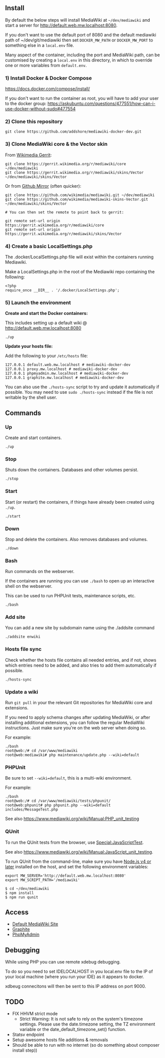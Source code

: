 ## Install

By default the below steps will install MediaWiki at `~/dev/mediawiki`
and start a server for <http://default.web.mw.localhost:8080>.

If you don't want to use the default port of 8080 and the default mediawiki path of ~/dev/git/mediawiki then set `DOCKER_MW_PATH` or `DOCKER_MW_PORT` to something else in a `local.env` file.

Many aspect of the container, including the port and MediaWiki path, can be customised
by creating a `local.env` in this directory, in which to override one or more variables
from `default.env`.


### 1) Install Docker & Docker Compose

https://docs.docker.com/compose/install/

If you don't want to run the container as root, you will have to add your user to the docker group:
https://askubuntu.com/questions/477551/how-can-i-use-docker-without-sudo#477554

### 2) Clone this repository

```
git clone https://github.com/addshore/mediawiki-docker-dev.git
```

### 3) Clone MediaWiki core & the Vector skin

From [Wikimedia Gerrit](https://gerrit.wikimedia.org/r/#/admin/projects/mediawiki/core):

```
git clone https://gerrit.wikimedia.org/r/mediawiki/core ~/dev/mediawiki
git clone https://gerrit.wikimedia.org/r/mediawiki/skins/Vector ~/dev/mediawiki/skins/Vector
```

Or from [Github Mirror](https://github.com/wikimedia/mediawiki) (often quicker):

```
git clone https://github.com/wikimedia/mediawiki.git ~/dev/mediawiki
git clone https://github.com/wikimedia/mediawiki-skins-Vector.git ~/dev/mediawiki/skins/Vector

# You can then set the remote to point back to gerrit:

git remote set-url origin https://gerrit.wikimedia.org/r/mediawiki/core
git remote set-url origin https://gerrit.wikimedia.org/r/mediawiki/skins/Vector
```

### 4) Create a basic LocalSettings.php

The .docker/LocalSettings.php file will exist within the containers running Mediawiki.

Make a LocalSettings.php in the root of the Mediawiki repo containing the following:

```
<?php
require_once __DIR__ . '/.docker/LocalSettings.php';
```

### 5) Launch the environment

**Create and start the Docker containers:**

This includes setting up a default wiki @ http://default.web.mw.localhost:8080

```
./up
```

**Update your hosts file:**

Add the following to your `/etc/hosts` file:

```
127.0.0.1 default.web.mw.localhost # mediawiki-docker-dev
127.0.0.1 proxy.mw.localhost # mediawiki-docker-dev
127.0.0.1 phpmyadmin.mw.localhost # mediawiki-docker-dev
127.0.0.1 graphite.mw.localhost # mediawiki-docker-dev
```

You can also use the `./hosts-sync` script to try and update it automatically if possible. You may
need to use `sudo ./hosts-sync` instead if the file is not writable by the shell user.

## Commands

### Up

Create and start containers.

```
./up
```

### Stop

Shuts down the containers. Databases and other volumes persist.

```
./stop
```

### Start

Start (or restart) the containers, if things have already been created using `./up`.

```
./start
```

### Down

Stop and delete the containers. Also removes databases and volumes.

```
./down
```

### Bash

Run commands on the webserver.

If the containers are running you can use `./bash` to open up an interactive shell on the webserver.

This can be used to run PHPUnit tests, maintenance scripts, etc.

```
./bash
```

### Add site

You can add a new site by subdomain name using the ./addsite command

```
./addsite enwiki
```

### Hosts file sync

Check whether the hosts file contains all needed entries, and if not,
shows which entries need to be added, and also tries to add them automatically
if possible.

```
./hosts-sync
```

### Update a wiki

Run `git pull` in your the relevant Git repositories for MediaWiki core
and extensions.

If you need to apply schema changes after updating MediaWiki, or after
installing additional extensions, you can follow the regular MediaWiki
instructions. Just make sure you're on the web server when doing so.

For example:

```
./bash
root@web:/# cd /var/www/mediawiki
root@web:mediawiki# php maintenance/update.php --wiki=default
```

### PHPUnit

Be sure to set `--wiki=default`, this is a multi-wiki environment.

For example:

```
./bash
root@web:/# cd /var/www/mediawiki/tests/phpunit/
root@web:phpunit# php phpunit.php --wiki=default includes/MessageTest.php
```

See also <https://www.mediawiki.org/wiki/Manual:PHP_unit_testing>

### QUnit

To run the QUnit tests from the browser, use [Special:JavaScriptTest](http://default.web.mw.localhost:8080/index.php?title=Special:JavaScriptTest).

See also <https://www.mediawiki.org/wiki/Manual:JavaScript_unit_testing>.

To run QUnit from the command-line, make sure you have [Node.js v4 or later](https://nodejs.org/) installed on the host, and set the following environment variables:

```
export MW_SERVER='http://default.web.mw.localhost:8080'
export MW_SCRIPT_PATH='/mediawiki'
```

```
$ cd ~/dev/mediawiki
$ npm install
$ npm run qunit
```

## Access

 - [Default MediaWiki Site](http://default.web.mw.localhost:8080)
 - [Graphite](http://graphite.mw.localhost:8080)
 - [PhpMyAdmin](http://phpmyadmin.mw.localhost:8080)

## Debugging

While using PHP you can use remote xdebug debugging.

To do so you need to set IDELOCALHOST in you local.env file to the IP of your local machine (where you run your IDE) as it appears to docker.

xdbeug connecitons will then be sent to this IP address on port 9000.

## TODO

 - FIX HHVM strict mode
   - Strict Warning: It is not safe to rely on the system's timezone settings. Please use the date.timezone setting, the TZ environment variable or the date_default_timezone_set() function.
 - Statsv endpoint
 - Setup awesome hosts file additions & removals
 - Should be able to run with no internet (so do something about composer install step))
